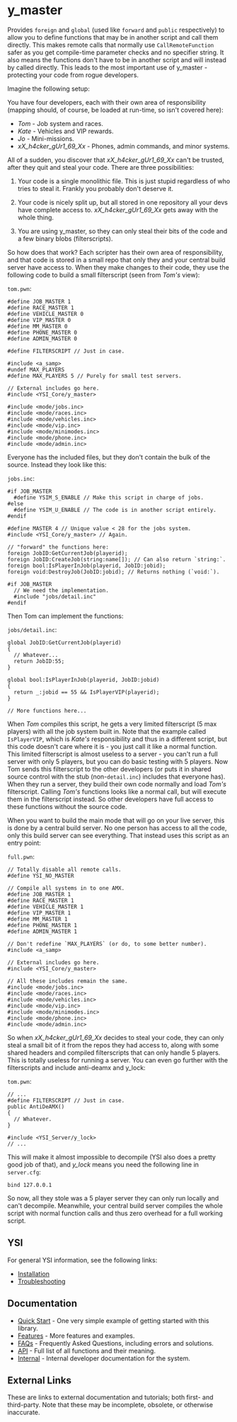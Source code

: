 # y_master

Provides `foreign` and `global` (used like `forward` and `public` respectively) to allow you to define functions that may be in another script and call them directly.  This makes remote calls that normally use `CallRemoteFunction` safer as you get compile-time parameter checks and no specifier string.  It also means the functions don't have to be in another script and will instead by called directly.  This leads to the most important use of y_master - protecting your code from rogue developers.

Imagine the following setup:

You have four developers, each with their own area of responsibility (mapping should, of course, be loaded at run-time, so isn't covered here):

* *Tom* - Job system and races.
* *Kate* - Vehicles and VIP rewards.
* *Jo* - Mini-missions.
* *xX_h4cker_gUr1_69_Xx* - Phones, admin commands, and minor systems.

All of a sudden, you discover that *xX_h4cker_gUr1_69_Xx* can't be trusted, after they quit and steal your code.  There are three possibilities:

1. Your code is a single monolithic file.  This is just stupid regardless of who tries to steal it.  Frankly you probably don't deserve it.

2. Your code is nicely split up, but all stored in one repository all your devs have complete access to.  *xX_h4cker_gUr1_69_Xx* gets away with the whole thing.

3. You are using y_master, so they can only steal their bits of the code and a few binary blobs (filterscripts).

So how does that work?  Each scripter has their own area of responsibility, and that code is stored in a small repo that only they and your central build server have access to.  When they make changes to their code, they use the following code to build a small filterscript (seen from *Tom's* view):

`tom.pwn`:

```pawn
#define JOB_MASTER 1
#define RACE_MASTER 1
#define VEHICLE_MASTER 0
#define VIP_MASTER 0
#define MM_MASTER 0
#define PHONE_MASTER 0
#define ADMIN_MASTER 0

#define FILTERSCRIPT // Just in case.

#include <a_samp>
#undef MAX_PLAYERS
#define MAX_PLAYERS 5 // Purely for small test servers.

// External includes go here.
#include <YSI_Core/y_master>

#include <mode/jobs.inc>
#include <mode/races.inc>
#include <mode/vehicles.inc>
#include <mode/vip.inc>
#include <mode/minimodes.inc>
#include <mode/phone.inc>
#include <mode/admin.inc>
```

Everyone has the included files, but they don't contain the bulk of the source.  Instead they look like this:

`jobs.inc`:

```pawn
#if JOB_MASTER
  #define YSIM_S_ENABLE // Make this script in charge of jobs.
#else
  #define YSIM_U_ENABLE // The code is in another script entirely.
#endif

#define MASTER 4 // Unique value < 28 for the jobs system.
#include <YSI_Core/y_master> // Again.

// "forward" the functions here:
foreign JobID:GetCurrentJob(playerid);
foreign JobID:CreateJob(string:name[]); // Can also return `string:`.
foreign bool:IsPlayerInJob(playerid, JobID:jobid);
foreign void:DestroyJob(JobID:jobid); // Returns nothing (`void:`).

#if JOB_MASTER
  // We need the implementation.
  #include "jobs/detail.inc"
#endif
```

Then Tom can implement the functions:

`jobs/detail.inc`:

```pawn
global JobID:GetCurrentJob(playerid)
{
  // Whatever...
  return JobID:55;
}

global bool:IsPlayerInJob(playerid, JobID:jobid)
{
  return _:jobid == 55 && IsPlayerVIP(playerid);
}

// More functions here...
```

When *Tom* compiles this script, he gets a very limited filterscript (5 max players) with all the job system built in.  Note that the example called `IsPlayerVIP`, which is *Kate's* responsibility and thus in a different script, but this code doesn't care where it is - you just call it like a normal function.  This limited filterscript is almost useless to a server - you can't run a full server with only 5 players, but you can do basic testing with 5 players.  Now Tom sends this filterscript to the other developers (or puts it in shared source control with the stub (non-`detail.inc`) includes that everyone has).  When they run a server, they build their own code normally and load *Tom's* filterscript.  Calling *Tom's* functions looks like a normal call, but will execute them in the filterscript instead.  So other developers have full access to these functions without the source code.

When you want to build the main mode that will go on your live server, this is done by a central build server.  No one person has access to all the code, only this build server can see everything.  That instead uses this script as an entry point:

`full.pwn`:

```pawn
// Totally disable all remote calls.
#define YSI_NO_MASTER 

// Compile all systems in to one AMX.
#define JOB_MASTER 1
#define RACE_MASTER 1
#define VEHICLE_MASTER 1
#define VIP_MASTER 1
#define MM_MASTER 1
#define PHONE_MASTER 1
#define ADMIN_MASTER 1

// Don't redefine `MAX_PLAYERS` (or do, to some better number).
#include <a_samp>

// External includes go here.
#include <YSI_Core/y_master>

// All these includes remain the same.
#include <mode/jobs.inc>
#include <mode/races.inc>
#include <mode/vehicles.inc>
#include <mode/vip.inc>
#include <mode/minimodes.inc>
#include <mode/phone.inc>
#include <mode/admin.inc>
```

So when *xX_h4cker_gUr1_69_Xx* decides to steal your code, they can only steal a small bit of it from the repos they had access to, along with some shared headers and compiled filterscripts that can only handle 5 players.  This is totally useless for running a server.  You can even go further with the filterscripts and include anti-deamx and y_lock:

`tom.pwn`:

```pawn
// ...
#define FILTERSCRIPT // Just in case.
public AntiDeAMX()
{
  // Whatever.
}

#include <YSI_Server/y_lock>
// ...
```

This will make it almost impossible to decompile (YSI also does a pretty good job of that), and *y_lock* means you need the following line in `server.cfg`:

```
bind 127.0.0.1
```

So now, all they stole was a 5 player server they can only run locally and can't decompile.  Meanwhile, your central build server compiles the whole script with normal function calls and thus zero overhead for a full working script.

## YSI

For general YSI information, see the following links:

* [Installation](../installation.md)
* [Troubleshooting](../troubleshooting.md)

## Documentation

* [Quick Start](y_master/quick-start.md) - One very simple example of getting started with this library.
* [Features](y_master/features.md) - More features and examples.
* [FAQs](y_master/faqs.md) - Frequently Asked Questions, including errors and solutions.
* [API](y_master/api.md) - Full list of all functions and their meaning.
* [Internal](y_master/internal.md) - Internal developer documentation for the system.

## External Links

These are links to external documentation and tutorials; both first- and third-party.  Note that these may be incomplete, obsolete, or otherwise inaccurate.

